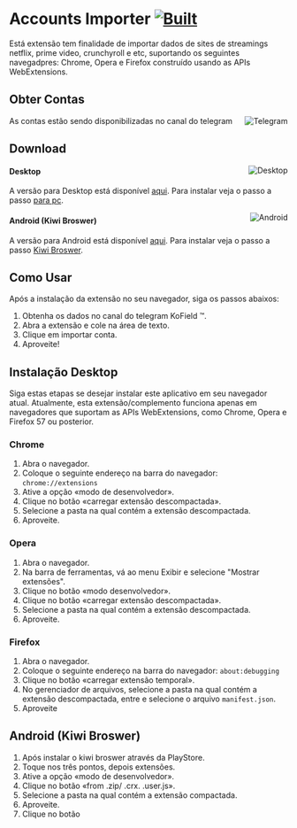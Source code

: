 # Accounts Importer  [![Built](https://img.shields.io/badge/feito%20com-javascript-yellow?style=for-the-badge)](https://github.com/rafahsilv247/Accounts-Importer/releases/latest) 

Está extensão tem finalidade de importar dados de sites de streamings netflix, prime video, crunchyroll e etc, suportando os seguintes navegadpres: Chrome, Opera e Firefox construído usando as APIs WebExtensions.

## Obter Contas

As contas estão sendo disponibilizadas no canal do telegram
<a href="https://t.me/KoField" target="_blank"><img align="right" alt="Telegram" src="https://img.shields.io/badge/Telegram-2CA5E0?style=for-the-badge&logo=telegram&logoColor=white"></a>

## Download 

<a href="https://github.com/rafahsilv247/Accounts-Importer/releases/latest"  target="_blank"><img align="right" alt="Desktop" src="https://img.shields.io/badge/desktop-v1.0-violet?style=for-the-badge&logo=windows"></a>
#### Desktop

A versão para Desktop está disponível [aqui](https://github.com/rafahsilv247/Accounts-Importer/releases/latest). 
Para instalar veja o passo a passo [para pc](https://t.me/kofield).

<a href="https://github.com/rafahsilv247/Accounts-Importer/releases/latest"  target="_blank"><img align="right" alt="Android" src="https://img.shields.io/badge/android-v1.0-violet?style=for-the-badge&logo=android"></a>

#### Android (Kiwi Broswer)

A versão para Android está disponível [aqui](https://github.com/rafahsilv247/Accounts-Importer/releases/latest). 
Para instalar veja o passo a passo [Kiwi Broswer](https://t.me/kofield).

## Como Usar

Após a instalação da extensão no seu navegador, siga os passos abaixos:

1. Obtenha os dados no canal do telegram KoField ™.
2. Abra a extensão e cole na área de texto.
3. Clique em importar conta.
4. Aproveite!

## Instalação  Desktop

Siga estas etapas se desejar instalar este aplicativo em seu navegador atual. Atualmente, esta extensão/complemento funciona apenas em navegadores que suportam as APIs WebExtensions, como Chrome, Opera e Firefox 57 ou posterior.

### Chrome

1. Abra o navegador.
2. Coloque o seguinte endereço na barra do navegador: ```chrome://extensions```
3. Ative a opção  «modo de desenvolvedor».
4. Clique no botão «carregar extensão descompactada».
5. Selecione a pasta na qual contém a extensão descompactada.
6. Aproveite.

### Opera

1. Abra o navegador.
2. Na barra de ferramentas, vá ao menu Exibir e selecione "Mostrar extensões".
3. Clique no botão «modo desenvolvedor».
4. Clique no botão «carregar extensão descompactada».
5. Selecione a pasta na qual contém a extensão descompactada.
6. Aproveite.

### Firefox

1. Abra o navegador.
2. Coloque o seguinte endereço na barra do navegador: ```about:debugging```
3. Clique no botão «carregar extensão temporal».
4. No gerenciador de arquivos, selecione a pasta na qual contém a extensão descompactada, entre e selecione o arquivo ```manifest.json```.
5. Aproveite


## Android (Kiwi Broswer)

1. Após instalar o kiwi broswer através da PlayStore.
2. Toque nos três pontos, depois extensões.
3. Ative a opção  «modo de desenvolvedor».
4. Clique no botão «from .zip/ .crx. .user.js».
5. Selecione a pasta na qual contém a extensão compactada.
6. Aproveite.
3. Clique no botão 
